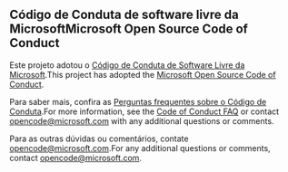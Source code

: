 ## <a name="microsoft-open-source-code-of-conduct"></a><span data-ttu-id="a9816-101">Código de Conduta de software livre da Microsoft</span><span class="sxs-lookup"><span data-stu-id="a9816-101">Microsoft Open Source Code of Conduct</span></span>

<span data-ttu-id="a9816-102">Este projeto adotou o [Código de Conduta de Software Livre da Microsoft](https://opensource.microsoft.com/codeofconduct/).</span><span class="sxs-lookup"><span data-stu-id="a9816-102">This project has adopted the [Microsoft Open Source Code of Conduct](https://opensource.microsoft.com/codeofconduct/).</span></span>

<span data-ttu-id="a9816-103">Para saber mais, confira as [Perguntas frequentes sobre o Código de Conduta](https://opensource.microsoft.com/codeofconduct/faq/).</span><span class="sxs-lookup"><span data-stu-id="a9816-103">For more information, see the [Code of Conduct FAQ](https://opensource.microsoft.com/codeofconduct/faq/) or contact opencode@microsoft.com with any additional questions or comments.</span></span> 

<span data-ttu-id="a9816-104">Para as outras dúvidas ou comentários, contate [opencode@microsoft.com](mailto:opencode@microsoft.com).</span><span class="sxs-lookup"><span data-stu-id="a9816-104">For any additional questions or comments, contact [opencode@microsoft.com](mailto:opencode@microsoft.com).</span></span> 
